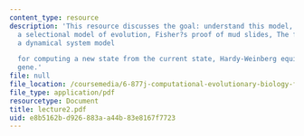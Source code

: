 ```yaml
---
content_type: resource
description: 'This resource discusses the goal: understand this model, the "F=ma",
  a selectional model of evolution, Fisher?s proof of mud slides, The forces of evolution:
  a dynamical system model

  for computing a new state from the current state, Hardy-Weinberg equillibrium, and
  gene.'
file: null
file_location: /coursemedia/6-877j-computational-evolutionary-biology-fall-2005/e8b5162bd926883aa44b83e8167f7723_lecture2.pdf
file_type: application/pdf
resourcetype: Document
title: lecture2.pdf
uid: e8b5162b-d926-883a-a44b-83e8167f7723
---
```

